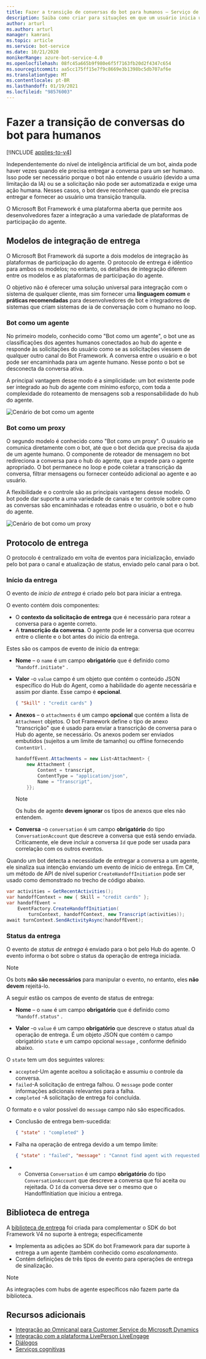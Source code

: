 ```yaml
---
title: Fazer a transição de conversas do bot para humanos – Serviço de Bot
description: Saiba como criar para situações em que um usuário inicia uma conversa com um bot e, em seguida, deve ser entregue a um ser humano.
author: arturl
ms.author: arturl
manager: kamrani
ms.topic: article
ms.service: bot-service
ms.date: 10/21/2020
monikerRange: azure-bot-service-4.0
ms.openlocfilehash: 08fc45a665b9f980e6f5f7163fb20d2f4347c654
ms.sourcegitcommit: aa5cc175ff15e7f9c8669e3b1398bc5db707af6e
ms.translationtype: MT
ms.contentlocale: pt-BR
ms.lasthandoff: 01/19/2021
ms.locfileid: "98576003"
---
```

# <a name="transition-conversations-from-bot-to-human"></a>Fazer a transição de conversas do bot para humanos

[!INCLUDE [applies-to-v4](includes/applies-to-v4-current.md)]

Independentemente do nível de inteligência artificial de um bot, ainda pode haver vezes quando ele precisa entregar a conversa para um ser humano. Isso pode ser necessário porque o bot não entende o usuário (devido a uma limitação da IA) ou se a solicitação não pode ser automatizada e exige uma ação humana. Nesses casos, o bot deve reconhecer quando ele precisa entregar e fornecer ao usuário uma transição tranquila.

O Microsoft Bot Framework é uma plataforma aberta que permite aos desenvolvedores fazer a integração a uma variedade de plataformas de participação do agente.


<!-- We don't own this aka link, and for v4, I think there is an updated pattern.
You can read more about the Bot Framework [handoff protocol](https://aka.ms/handoff-library/#protocol) <a href=" " target="blank">here</a>.
-->

## <a name="handoff-integration-models"></a>Modelos de integração de entrega

O Microsoft Bot Framework dá suporte a dois modelos de integração às plataformas de participação do agente. O protocolo de entrega é idêntico para ambos os modelos; no entanto, os detalhes de integração diferem entre os modelos e as plataformas de participação do agente.

O objetivo não é oferecer uma solução universal para integração com o sistema de qualquer cliente, mas sim fornecer uma **linguagem comum** e **práticas recomendadas** para desenvolvedores de bot e integradores de sistemas que criam sistemas de ia de conversação com o humano no loop.

### <a name="bot-as-an-agent"></a>Bot como um agente

No primeiro modelo, conhecido como "Bot como um agente", o bot une as classificações dos agentes humanos conectados ao hub do agente e responde às solicitações do usuário como se as solicitações viessem de qualquer outro canal do Bot Framework. A conversa entre o usuário e o bot pode ser encaminhada para um agente humano. Nesse ponto o bot se desconecta da conversa ativa.

A principal vantagem desse modo é a simplicidade: um bot existente pode ser integrado ao hub do agente com mínimo esforço, com toda a complexidade do roteamento de mensagens sob a responsabilidade do hub do agente.

![Cenário de bot como um agente](~/media/designing-bots/patterns/bot-as-agent-2.PNG)

### <a name="bot-as-a-proxy"></a>Bot como um proxy

O segundo modelo é conhecido como "Bot como um proxy". O usuário se comunica diretamente com o bot, até que o bot decida que precisa da ajuda de um agente humano. O componente de roteador de mensagem no bot redireciona a conversa para o hub do agente, que a expede para o agente apropriado. O bot permanece no loop e pode coletar a transcrição da conversa, filtrar mensagens ou fornecer conteúdo adicional ao agente e ao usuário.

A flexibilidade e o controle são as principais vantagens desse modelo. O bot pode dar suporte a uma variedade de canais e ter controle sobre como as conversas são encaminhadas e roteadas entre o usuário, o bot e o hub do agente.

![Cenário de bot como um proxy](~/media/designing-bots/patterns/bot-as-proxy-2.PNG)

## <a name="handoff-protocol"></a>Protocolo de entrega

O protocolo é centralizado em volta de eventos para inicialização, enviado pelo bot para o canal e atualização de status, enviado pelo canal para o bot.


### <a name="handoff-initiation"></a>Início da entrega

O evento de *início de entrega* é criado pelo bot para iniciar a entrega.

O evento contém dois componentes:

- O **contexto da solicitação de entrega** que é necessário para rotear a conversa para o agente correto.
- A **transcrição da conversa**. O agente pode ler a conversa que ocorreu entre o cliente e o bot antes do início da entrega.

Estes são os campos de evento de início da entrega:

- **Nome** – o `name` é um campo **obrigatório** que é definido como `"handoff.initiate"` .
- **Valor** -o `value` campo é um objeto que contém o conteúdo JSON específico do Hub do Agent, como a habilidade do agente necessária e assim por diante.  Esse campo é **opcional**.

    ```json
    { "Skill" : "credit cards" }
    ```

- **Anexos** – o `attachments` é um campo **opcional** que contém a lista de `Attachment` objetos. O bot Framework define o tipo de anexo "transcrição" que é usado para enviar a transcrição de conversa para o Hub do agente, se necessário. Os anexos podem ser enviados embutidos (sujeitos a um limite de tamanho) ou offline fornecendo `ContentUrl` .

    ```C#
    handoffEvent.Attachments = new List<Attachment> {
        new Attachment {
            Content = transcript,
            ContentType = "application/json",
            Name = "Transcript",
        }};
    ```

    > [!NOTE]
    > Os hubs de agente **devem ignorar** os tipos de anexos que eles não entendem.

- **Conversa** -o `conversation` é um campo **obrigatório** do tipo `ConversationAccount` que descreve a conversa que está sendo enviada. Criticamente, ele deve incluir a conversa `Id` que pode ser usada para correlação com os outros eventos.

Quando um bot detecta a necessidade de entregar a conversa a um agente, ele sinaliza sua intenção enviando um evento de início de entrega.
Em C#, um método de API de nível superior `CreateHandoffInitiation` pode ser usado como demonstrado no trecho de código abaixo.

```C#
var activities = GetRecentActivities();
var handoffContext = new { Skill = "credit cards" };
var handoffEvent =
    EventFactory.CreateHandoffInitiation(
        turnContext, handoffContext, new Transcript(activities));
await turnContext.SendActivityAsync(handoffEvent);
```

### <a name="handoff-status"></a>Status da entrega

O evento de *status de entrega* é enviado para o bot pelo Hub do agente. O evento informa o bot sobre o status da operação de entrega iniciada.

> [!NOTE]
> Os bots **não são necessários** para manipular o evento, no entanto, eles **não devem** rejeitá-lo.

A seguir estão os campos de evento de status de entrega:

- **Nome** – o `name` é um campo **obrigatório** que é definido como `"handoff.status"` .

- **Valor** -o `value` é um campo **obrigatório** que descreve o status atual da operação de entrega. É um objeto JSON que contém o  campo obrigatório `state` e um campo opcional `message` , conforme definido abaixo.

O `state` tem um dos seguintes valores:

- `accepted`-Um agente aceitou a solicitação e assumiu o controle da conversa.
- `failed`-A solicitação de entrega falhou. O `message` pode conter informações adicionais relevantes para a falha.
- `completed` -A solicitação de entrega foi concluída.

O formato e o valor possível do `message` campo não são especificados.

- Conclusão de entrega bem-sucedida:

    ```json
    { "state" : "completed" }
    ```

- Falha na operação de entrega devido a um tempo limite:

    ```json
    { "state" : "failed", "message" : "Cannot find agent with requested skill" }
    ```

-   - Conversa `Conversation` é um campo **obrigatório** do tipo `ConversationAccount` que descreve a conversa que foi aceita ou rejeitada. O `Id` da conversa deve ser o mesmo que o HandoffInitiation que iniciou a entrega.

## <a name="handoff-library"></a>Biblioteca de entrega

A [biblioteca de entrega](https://github.com/microsoft/BotBuilder-Samples/tree/master/experimental/handoff-library) foi criada para complementar o SDK do bot Framework V4 no suporte à entrega; especificamente

- Implementa as adições ao SDK do bot Framework para dar suporte à entrega a um agente (também conhecido como *escalonamento*.
- Contém definições de três tipos de evento para operações de entrega de sinalização.

> [!NOTE]
> As integrações com hubs de agente específicos não fazem parte da biblioteca.

## <a name="additional-resources"></a>Recursos adicionais

- [Integração ao Omnicanal para Customer Service do Microsoft Dynamics](https://github.com/microsoft/BotBuilder-Samples/tree/master/experimental/handoff-library/csharp_dotnetcore/samples)
- [Integração com a plataforma LivePerson LiveEngage](https://developers.liveperson.com/third-party-bots-microsoft-bot-framework.html)
- [Diálogos](v4sdk/bot-builder-dialog-manage-conversation-flow.md)
- [Serviços cognitivas](https://www.microsoft.com/cognitive-services/text-analytics-api)

